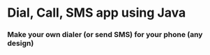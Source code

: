 # Dial, Call, SMS app using Java

### Make your own dialer (or send SMS) for your phone (any design)